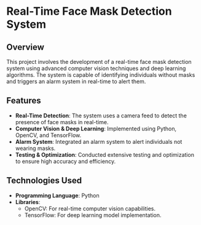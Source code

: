 
# Real-Time Face Mask Detection System
## Overview

This project involves the development of a real-time face mask detection system using advanced computer vision techniques and deep learning algorithms. The system is capable of identifying individuals without masks and triggers an alarm system in real-time to alert them.

## Features

- **Real-Time Detection**: The system uses a camera feed to detect the presence of face masks in real-time.
- **Computer Vision & Deep Learning**: Implemented using Python, OpenCV, and TensorFlow.
- **Alarm System**: Integrated an alarm system to alert individuals not wearing masks.
- **Testing & Optimization**: Conducted extensive testing and optimization to ensure high accuracy and efficiency.

## Technologies Used

- **Programming Language**: Python
- **Libraries**: 
  - OpenCV: For real-time computer vision capabilities.
  - TensorFlow: For deep learning model implementation.
  
